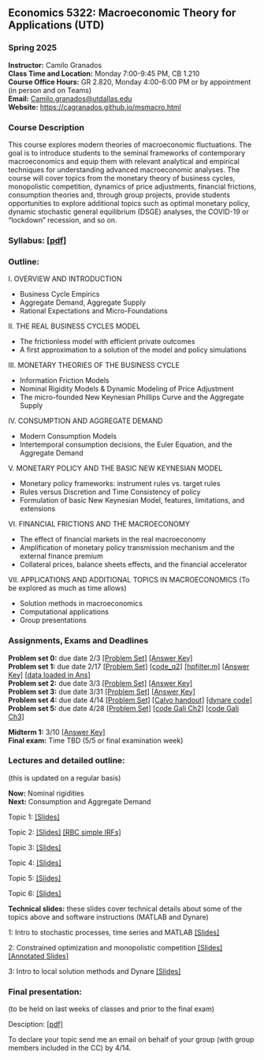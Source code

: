## Economics 5322: Macroeconomic Theory for Applications (UTD)
### Spring 2025

**Instructor:** Camilo Granados \
**Class Time and Location:** Monday 7:00-9:45 PM, CB 1.210 \
**Course Office Hours:**  GR 2.820, Monday 4:00-6:00 PM or by appointment (in person and on Teams) \
**Email:** Camilo.granados@utdallas.edu \
**Website:** <a href="https://cagranados.github.io/msmacro.html"><u>https://cagranados.github.io/msmacro.html</u></a> 


### Course Description

This course explores modern theories of macroeconomic fluctuations. The goal is to introduce students to the seminal frameworks of contemporary macroeconomics and equip them with relevant analytical and empirical techniques for understanding advanced macroeconomic analyses. The course will cover topics from the monetary theory of business cycles, monopolistic competition, dynamics of price adjustments, financial frictions, consumption theories and, through group projects, provide students opportunities to explore additional topics such as optimal monetary policy, dynamic stochastic general equilibrium (DSGE) analyses, the COVID-19 or “lockdown” recession, and so on.


### Syllabus:  <a href="https://cagranados.github.io/files/msmacrospr25/Econ5322sp25_syllabus.pdf"><u>[pdf]</u></a> 


### Outline:

I. OVERVIEW AND INTRODUCTION

- Business Cycle Empirics
- Aggregate Demand, Aggregate Supply
- Rational Expectations and Micro-Foundations

II. THE REAL BUSINESS CYCLES MODEL

- The frictionless model with efficient private outcomes
- A first approximation to a solution of the model and policy simulations

III. MONETARY THEORIES OF THE BUSINESS CYCLE

- Information Friction Models
- Nominal Rigidity Models & Dynamic Modeling of Price Adjustment
- The micro-founded New Keynesian Phillips Curve and the Aggregate Supply

IV. CONSUMPTION AND AGGREGATE DEMAND

- Modern Consumption Models
- Intertemporal consumption decisions, the Euler Equation, and the Aggregate Demand
     
V. MONETARY POLICY AND THE BASIC NEW KEYNESIAN MODEL

- Monetary policy frameworks: instrument rules vs. target rules
- Rules versus Discretion and Time Consistency of policy
- Formulation of basic New Keynesian Model, features, limitations, and extensions

VI. FINANCIAL FRICTIONS AND THE MACROECONOMY

- The effect of financial markets in the real macroeconomy
- Amplification of monetary policy transmission mechanism and the external finance premium
- Collateral prices, balance sheets effects, and the financial accelerator

VII. APPLICATIONS AND ADDITIONAL TOPICS IN MACROECONOMICS
(To be explored as much as time allows)

- Solution methods in macroeconomics
- Computational applications
- Group presentations



### Assignments, Exams and Deadlines


**Problem set 0:** due date 2/3 <a href="https://cagranados.github.io/files/msmacrospr25/PS0.pdf"><u>[Problem Set]</u></a> <a href="https://cagranados.github.io/files/msmacrospr25/PS0_AnswerKey.pdf"><u>[Answer Key]</u></a> \
**Problem set 1:** due date 2/17 <a href="https://cagranados.github.io/files/msmacrospr25/PS1.pdf"><u>[Problem Set]</u></a> <a href="https://cagranados.github.io/files/msmacrospr25/ps1q2_code.m"><u>[code_q2]</u></a> <a href="https://cagranados.github.io/files/msmacrospr25/hpfilter.m"><u>[hpfilter.m]</u></a> <a href="https://cagranados.github.io/files/msmacrospr25/PS1_AnswerKey.pdf"><u>[Answer Key]</u></a>  <a href="https://cagranados.github.io/files/msmacrospr25/data_ps1.xlsx"><u>[data loaded in Ans]</u></a> \
**Problem set 2:** due date 3/3 <a href="https://cagranados.github.io/files/msmacrospr25/PS2.pdf"><u>[Problem Set]</u></a> <a href="https://cagranados.github.io/files/msmacrospr25/PS2_AnswerKey.pdf"><u>[Answer Key]</u></a> \
**Problem set 3:** due date 3/31 <a href="https://cagranados.github.io/files/msmacrospr25/PS3.pdf"><u>[Problem Set]</u></a> <a href="https://cagranados.github.io/files/msmacrospr25/PS3_AnswerKey.pdf"><u>[Answer Key]</u></a>   \
**Problem set 4:** due date 4/14 <a href="https://cagranados.github.io/files/msmacrospr25/PS4.pdf"><u>[Problem Set]</u></a> <a href="https://cagranados.github.io/files/msmacrospr25/Calvo.pdf"><u>[Calvo handout]</u></a> <a href="https://cagranados.github.io/files/msmacrospr25/simpleDSGEexample.mod"><u>[dynare code]</u></a> <!-- <a href="https://cagranados.github.io/files/msmacrospr25/PS4_AnswerKey.pdf"><u>[Answer Key]</u></a> --> \
**Problem set 5:** due date 4/28 <a href="https://cagranados.github.io/files/msmacrospr25/PS5.pdf"><u>[Problem Set]</u></a> 
<a href="https://cagranados.github.io/files/msmacrospr25/Gali_2008_chapter_2.mod"><u>[code Gali Ch2]</u></a>
<a href="https://cagranados.github.io/files/msmacrospr25/Gali_2008_chapter_3.mod"><u>[code Gali Ch3]</u></a>
<!-- <a href="https://cagranados.github.io/files/msmacrospr25/PS5_AnswerKey.pdf"><u>[Answer Key]</u></a> -->

**Midterm 1:** 3/10  <a href="https://cagranados.github.io/files/msmacrospr25/Midterm_MSMacro_AnsKey.pdf"><u>[Answer Key]</u></a> \
**Final exam:** Time TBD (5/5 or final examination week) <!--  <a href="https://cagranados.github.io/files/msmacrospr25/Final_MSMacro_AnsKey.pdf"><u>[Answer Key]</u></a> -->




### Lectures and detailed outline: 
(this is updated on a regular basis)

**Now:** Nominal rigidities  \
**Next:** Consumption and Aggregate Demand
<!--**Next:** Group presentations and <span style="color: red;">Final Exam (May 8, 7:00PM)</span> -->

Topic 1: <a href="https://cagranados.github.io/files/msmacrospr25/Topic1_Intro.pdf"><u>[Slides]</u></a> 
<!-- <a href="https://cagranados.github.io/files/msmacrospr25/Topic1_Intro_wNotes.pdf"><u>[Annotated Slides]</u></a> -->

Topic 2: <a href="https://cagranados.github.io/files/msmacrospr25/Topic2_RBC.pdf"><u>[Slides]</u></a> 
<a href="https://cagranados.github.io/files/msmacrospr25/IRFs_RBC.xlsx"><u>[RBC simple IRFs]</u></a> 
<!-- <a href="https://cagranados.github.io/files/msmacrospr25/Topic2_RBC_wNotes.pdf"><u>[Annotated Slides]</u></a> -->

Topic 3: <a href="https://cagranados.github.io/files/msmacrospr25/Topic3_InfoFrictionsAndNominalRigidities.pdf"><u>[Slides]</u></a> 
<!-- <a href="https://cagranados.github.io/files/msmacrospr25/Topic3_InfoFrictionsAndNominalRigidities_wNotes.pdf"><u>[Annotated Slides]</u></a> -->

Topic 4: <a href="https://cagranados.github.io/files/msmacrospr25/Topic4_ConsumptionAndAggregateDemand.pdf"><u>[Slides]</u></a> 
<!-- <a href="https://cagranados.github.io/files/msmacrospr25/Topic4_ConsumptionAndAggregateDemand_wNotes.pdf"><u>[Annotated Slides]</u></a> -->

Topic 5: <a href="https://cagranados.github.io/files/msmacrospr25/Topic5_MonetaryPolicyAndBasicNKModel.pdf"><u>[Slides]</u></a>
<!-- <a href="https://cagranados.github.io/files/msmacrospr25/Topic5_MonetaryPolicyAndBasicNKModel_wNotes.pdf"><u>[Annotated Slides]</u></a> -->

Topic 6: <a href="https://cagranados.github.io/files/msmacrospr25/Topic6_FinancialFrictions.pdf"><u>[Slides]</u></a>
<!-- <a href="https://cagranados.github.io/files/msmacrospr25/Topic6_FinancialFrictions_wNotes.pdf"><u>[Annotated Slides]</u></a> -->


**Technical slides:** these slides cover technical details about some of the topics above and software instructions (MATLAB and Dynare)

1: Intro to stochastic processes, time series and MATLAB <a href="https://cagranados.github.io/files/msmacrospr25/TechSession1_Slides.pdf"><u>[Slides]</u></a> 
<!-- <a href="https://cagranados.github.io/files/msmacrospr25/TechSession1_Slides_withAnnotations.pdf"><u>[Annotated Slides]</u></a> -->

2: Constrained optimization and monopolistic competition <a href="https://cagranados.github.io/files/msmacrospr25/TechSession2_Slides.pdf"><u>[Slides]</u></a> 
 <a href="https://cagranados.github.io/files/msmacrospr25/TechSession2_Slides_wNotes.pdf"><u>[Annotated Slides]</u></a> 

3: Intro to local solution methods and Dynare <a href="https://cagranados.github.io/files/msmacrospr25/TechSession3_Slides.pdf"><u>[Slides]</u></a> <!-- <a href="https://cagranados.github.io/files/msmacrospr25/TechSession3_Slides_wNotes.pdf"><u>[Annotated Slides]</u></a> -->


### Final presentation:

(to be held on last weeks of classes and prior to the final exam)

Desciption: <a href="https://cagranados.github.io/files/msmacrospr25/InvididualPresentationsTopics.pdf"><u>[pdf]</u></a>

To declare your topic send me an email on behalf of your group (with group members included in the CC) by 4/14.